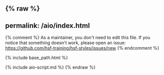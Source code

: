 {% raw %}
---
permalink: /aio/index.html
---

{% comment %}
As a maintainer, you don't need to edit this file.
If you notice that something doesn't work, please
open an issue: https://github.com/hsf-training/hsf-styles/issues/new
{% endcomment %}

{% include base_path.html %}

{% include aio-script.md %}
{% endraw %}

